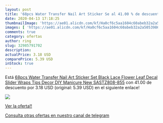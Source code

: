 ```yaml
---
layout: post
title: '68pcs Water Transfer Nail Art Sticker Se al 41.00 % de descuento'
date: 2020-04-13 17:18:25
thumbnailImage: 'https://ae01.alicdn.com/kf/Ha0cf6c5aa1604c60abeb32a2a5053986z/68pcs-Water-Transfer-Nail-Art-Sticker-Set-Black-Lace-Flower-Leaf-Decal-Slider-Wraps-Tips-Decor.jpg_350x350._SL200_.jpg'
images: [ 'https://ae01.alicdn.com/kf/Ha0cf6c5aa1604c60abeb32a2a5053986z/68pcs-Water-Transfer-Nail-Art-Sticker-Set-Black-Lace-Flower-Leaf-Decal-Slider-Wraps-Tips-Decor.jpg_350x350._SL200_.jpg' ]
comments: true
category: ofertas
author: ring
slug: 32985791702
description:
actualPrice: 3.18 USD
comparePrice: 5.39 USD
inStock: true
---
```


Está [68pcs Water Transfer Nail Art Sticker Set Black Lace Flower Leaf Decal Slider Wraps Tips Decor DIY Manicure New SASTZ808-855](https://www.amazon.com/dp/32985791702/?tag=redken08-20) con 41.00 de descuento por 3.18 USD (original: 5.39 USD) en el siguiente enlace!

[![](https://ae01.alicdn.com/kf/Ha0cf6c5aa1604c60abeb32a2a5053986z/68pcs-Water-Transfer-Nail-Art-Sticker-Set-Black-Lace-Flower-Leaf-Decal-Slider-Wraps-Tips-Decor.jpg_350x350._SL200_.jpg)](https://www.amazon.com/dp/32985791702/?tag=redken08-20)

[Ver la oferta!!](https://www.amazon.com/dp/32985791702/?tag=redken08-20)

[Consulta otras ofertas en nuestro canal de telegram](https://t.me/s/ofertas25)
